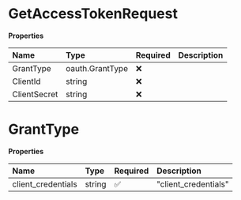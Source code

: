 # GetAccessTokenRequest

**Properties**

| Name         | Type            | Required | Description |
| :----------- | :-------------- | :------- | :---------- |
| GrantType    | oauth.GrantType | ❌       |             |
| ClientId     | string          | ❌       |             |
| ClientSecret | string          | ❌       |             |

# GrantType

**Properties**

| Name               | Type   | Required | Description          |
| :----------------- | :----- | :------- | :------------------- |
| client_credentials | string | ✅       | "client_credentials" |
